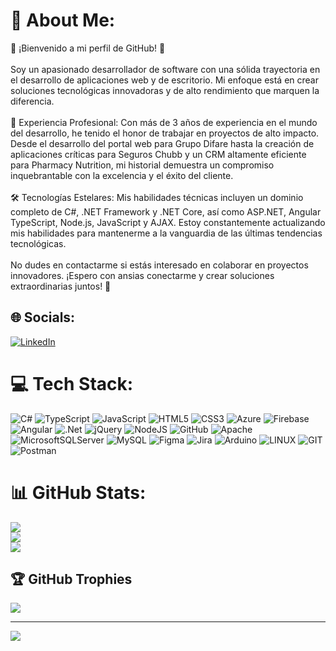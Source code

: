 # 💫 About Me:
🚀 ¡Bienvenido a mi perfil de GitHub! 🚀<br><br>Soy un apasionado desarrollador de software con una sólida trayectoria en el desarrollo de aplicaciones web y de escritorio. Mi enfoque está en crear soluciones tecnológicas innovadoras y de alto rendimiento que marquen la diferencia.<br><br>💼 Experiencia Profesional: Con más de 3 años de experiencia en el mundo del desarrollo, he tenido el honor de trabajar en proyectos de alto impacto. Desde el desarrollo del portal web para Grupo Difare hasta la creación de aplicaciones críticas para Seguros Chubb y un CRM altamente eficiente para Pharmacy Nutrition, mi historial demuestra un compromiso inquebrantable con la excelencia y el éxito del cliente.<br><br>🛠️ Tecnologías Estelares: Mis habilidades técnicas incluyen un dominio completo de C#, .NET Framework y .NET Core, así como ASP.NET, Angular TypeScript, Node.js, JavaScript y AJAX. Estoy constantemente actualizando mis habilidades para mantenerme a la vanguardia de las últimas tendencias tecnológicas.<br><br>No dudes en contactarme si estás interesado en colaborar en proyectos innovadores. ¡Espero con ansias conectarme y crear soluciones extraordinarias juntos! 🚀


## 🌐 Socials:
[![LinkedIn](https://img.shields.io/badge/LinkedIn-%230077B5.svg?logo=linkedin&logoColor=white)](https://linkedin.com/in/www.linkedin.com/in/roger-haru-baldeon-criollo) 

# 💻 Tech Stack:
![C#](https://img.shields.io/badge/c%23-%23239120.svg?style=for-the-badge&logo=c-sharp&logoColor=white) ![TypeScript](https://img.shields.io/badge/typescript-%23007ACC.svg?style=for-the-badge&logo=typescript&logoColor=white) ![JavaScript](https://img.shields.io/badge/javascript-%23323330.svg?style=for-the-badge&logo=javascript&logoColor=%23F7DF1E) ![HTML5](https://img.shields.io/badge/html5-%23E34F26.svg?style=for-the-badge&logo=html5&logoColor=white) ![CSS3](https://img.shields.io/badge/css3-%231572B6.svg?style=for-the-badge&logo=css3&logoColor=white) ![Azure](https://img.shields.io/badge/azure-%230072C6.svg?style=for-the-badge&logo=azure-devops&logoColor=white) ![Firebase](https://img.shields.io/badge/firebase-%23039BE5.svg?style=for-the-badge&logo=firebase) ![Angular](https://img.shields.io/badge/angular-%23DD0031.svg?style=for-the-badge&logo=angular&logoColor=white) ![.Net](https://img.shields.io/badge/.NET-5C2D91?style=for-the-badge&logo=.net&logoColor=white) ![jQuery](https://img.shields.io/badge/jquery-%230769AD.svg?style=for-the-badge&logo=jquery&logoColor=white) ![NodeJS](https://img.shields.io/badge/node.js-6DA55F?style=for-the-badge&logo=node.js&logoColor=white) ![GitHub](https://img.shields.io/badge/GitHub-%23121011.svg?style=for-the-badge&logo=github&logoColor=white) ![Apache](https://img.shields.io/badge/apache-%23D42029.svg?style=for-the-badge&logo=apache&logoColor=white) ![MicrosoftSQLServer](https://img.shields.io/badge/Microsoft%20SQL%20Sever-CC2927?style=for-the-badge&logo=microsoft%20sql%20server&logoColor=white) ![MySQL](https://img.shields.io/badge/mysql-%2300f.svg?style=for-the-badge&logo=mysql&logoColor=white) 	![Figma](https://img.shields.io/badge/figma-%23F24E1E.svg?style=for-the-badge&logo=figma&logoColor=white) ![Jira](https://img.shields.io/badge/jira-%230A0FFF.svg?style=for-the-badge&logo=jira&logoColor=white) ![Arduino](https://img.shields.io/badge/-Arduino-00979D?style=for-the-badge&logo=Arduino&logoColor=white) ![LINUX](https://img.shields.io/badge/Linux-FCC624?style=for-the-badge&logo=linux&logoColor=black) ![GIT](https://img.shields.io/badge/Git-fc6d26?style=for-the-badge&logo=git&logoColor=white) ![Postman](https://img.shields.io/badge/Postman-FF6C37?style=for-the-badge&logo=postman&logoColor=white)
# 📊 GitHub Stats:
![](https://github-readme-stats.vercel.app/api?username=RHaruB&theme=tokyonight&hide_border=false&include_all_commits=false&count_private=false)<br/>
![](https://github-readme-streak-stats.herokuapp.com/?user=RHaruB&theme=tokyonight&hide_border=false)<br/>
![](https://github-readme-stats.vercel.app/api/top-langs/?username=RHaruB&theme=tokyonight&hide_border=false&include_all_commits=false&count_private=false&layout=compact)

## 🏆 GitHub Trophies
![](https://github-profile-trophy.vercel.app/?username=RHaruB&theme=onestar&no-frame=true&no-bg=true&margin-w=4)

---
[![](https://visitcount.itsvg.in/api?id=RHaruB&icon=0&color=0)](https://visitcount.itsvg.in)

<!-- Proudly created with GPRM ( https://gprm.itsvg.in ) -->
